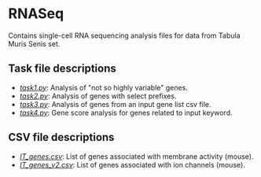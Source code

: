 # RNASeq
Contains single-cell RNA sequencing analysis files for data from Tabula Muris Senis set.

## Task file descriptions
* [*task1.py*](task1.py): Analysis of "not so highly variable" genes.
* [*task2.py*](task2.py): Analysis of genes with select prefixes.
* [*task3.py*](task3.py): Analysis of genes from an input gene list csv file.
* [*task4.py*](task4.py): Gene score analysis for genes related to input keyword.

## CSV file descriptions
* [*IT_genes.csv*](IT_genes.csv): List of genes associated with membrane activity (mouse).
* [*IT_genes_v2.csv*](IT_genes_v2.csv): List of genes associated with ion channels (mouse).
